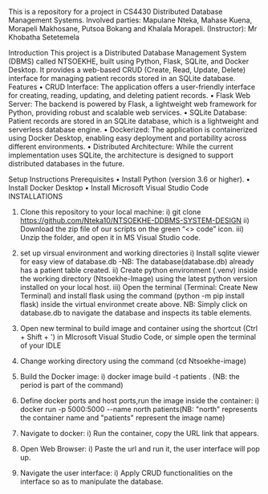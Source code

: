 This is a repository for a project in CS4430 Distributed Database Management Systems. Involved parties: Mapulane Nteka, Mahase Kuena, 
Morapeli Makhosane, Putsoa Bokang and Khalala Morapeli.
(Instructor): Mr Khobatha Setetemela

Introduction
This project is a Distributed Database Management System (DBMS) called NTSOEKHE, built using Python, Flask, SQLite, and Docker Desktop. 
It provides a web-based CRUD (Create, Read, Update, Delete) interface for managing patient records stored in an SQLite database.
Features
•	CRUD Interface: The application offers a user-friendly interface for creating, reading, updating, and deleting patient records.
•	Flask Web Server: The backend is powered by Flask, a lightweight web framework for Python, providing robust and scalable web services.
•	SQLite Database: Patient records are stored in an SQLite database, which is a lightweight and serverless database engine.
•	Dockerized: The application is containerized using Docker Desktop, enabling easy deployment and portability across different environments.
•	Distributed Architecture: While the current implementation uses SQLite, the architecture is designed to support distributed databases in the future.


Setup Instructions
Prerequisites
•	Install Python (version 3.6 or higher).
•	Install Docker Desktop
•	Install Microsoft Visual Studio Code
INSTALLATIONS
1)	Clone this repository to your local machine:
i)	git clone https://github.com/Nteka10/NTSOEKHE-DDBMS-SYSTEM-DESIGN
ii)	Download the zip file of our scripts on the green “<> code” icon.
iii)	Unzip the folder, and open it in MS Visual Studio code.

2) set up virsual environment and working directories
i) Install sqlite viewer for easy view of database.db
  -NB: The database(database.db) already has a patient table created.
ii) Create python environment (.venv) inside the working directory (Ntsoekhe-Image) using
    the latest python version installed on your local host.
iii) Open the terminal (Terminal: Create New Terminal) and install flask using the command (python -m pip install flask) inside the virtual environmet create above.
NB: Simply click on database.db to navigate the database and inspects its table elements.

3) Open new terminal to build image and container using the shortcut (Ctrl + Shift + ') in MIcrosoft Visual Studio Code, or simple open the terminal of your IDLE

4) Change working directory using the command (cd Ntsoekhe-image) 

5)	Build the Docker image:
i)	docker image build -t patients .  (NB: the period is part of the command)

6)	Define docker ports and host ports,run the image inside the container: 
i) docker run -p 5000:5000 --name north patients(NB: "north" represents the container name and "patients" represent the image name)  

7)	Navigate to docker: 
i)	Run the container, copy the URL link that appears.

8)	Open Web Browser:
i)      Paste the url and run it, the user interface will pop up.

9)	Navigate the user interface:
i)      Apply CRUD functionalities on the interface so  as to manipulate the database.




